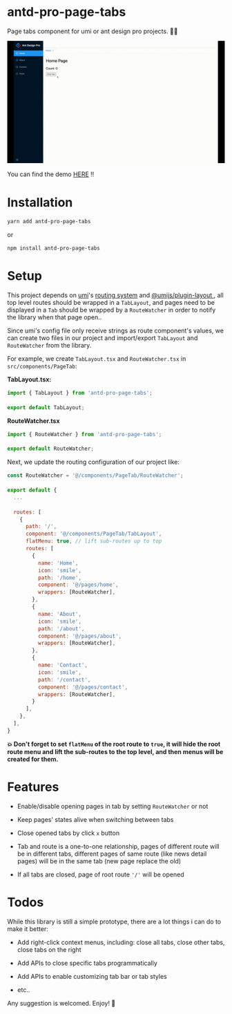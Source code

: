 # antd-pro-page-tabs

Page tabs component for umi or ant design pro projects. 🚴🏻

![demo](Antd-Pro-Page-Tabs-demo.gif)

You can find the demo [HERE](https://github.com/MudOnTire/page-tabs-umi-app) !!

# Installation

```sh
yarn add antd-pro-page-tabs
```

or

```sh
npm install antd-pro-page-tabs
```

# Setup

This project depends on [umi](https://umijs.org/)'s [routing system](https://umijs.org/docs/routing) and [@umijs/plugin-layout
](https://umijs.org/plugins/plugin-layout), all top level routes should be wrapped in a `TabLayout`, and pages need to be displayed in a `Tab` should be wrapped by a `RouteWatcher` in order to notify the library when that page open..

Since umi's config file only receive strings as route component's values, we can create two files in our project and import/export `TabLayout` and `RouteWatcher` from the library.

For example, we create `TabLayout.tsx` and `RouteWatcher.tsx` in `src/components/PageTab`:

**TabLayout.tsx:**

```js
import { TabLayout } from 'antd-pro-page-tabs';

export default TabLayout;
```


**RouteWatcher.tsx**

```js
import { RouteWatcher } from 'antd-pro-page-tabs';

export default RouteWatcher;
```

Next, we update the routing configuration of our project like:

```js
const RouteWatcher = '@/components/PageTab/RouteWatcher';

export default {
  ...

  routes: [
    {
      path: '/',
      component: '@/components/PageTab/TabLayout',
      flatMenu: true, // lift sub-routes up to top
      routes: [
        {
          name: 'Home',
          icon: 'smile',
          path: '/home',
          component: '@/pages/home',
          wrappers: [RouteWatcher],
        },
        {
          name: 'About',
          icon: 'smile',
          path: '/about',
          component: '@/pages/about',
          wrappers: [RouteWatcher],
        },
        {
          name: 'Contact',
          icon: 'smile',
          path: '/contact',
          component: '@/pages/contact',
          wrappers: [RouteWatcher],
        }
      ],
    },
  ],
}
```

**💥 Don't forget to set `flatMenu` of the root route to `true`, it will hide the root route menu and lift the sub-routes to the top level, and then menus will be created for them.**

# Features

* Enable/disable opening pages in tab by setting `RouteWatcher` or not

* Keep pages' states alive when switching between tabs

* Close opened tabs by click `x` button

* Tab and route is a one-to-one relationship, pages of different route will be in different tabs, different pages of same route (like news detail pages) will be in the same tab (new page replace the old)

* If all tabs are closed, page of root route `'/'` will be opened

# Todos

While this library is still a simple prototype, there are a lot things i can do to make it better:

* Add right-click context menus, including: close all tabs, close other tabs, close tabs on the right

* Add APIs to close specific tabs programmatically

* Add APIs to enable customizing tab bar or tab styles

* etc..

Any suggestion is welcomed. Enjoy! 🎈
